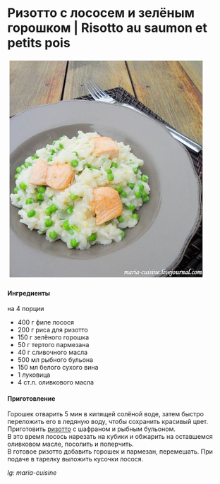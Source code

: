 ﻿---
image: ../../pics/risotto-salmon-peas.jpg
---
# Ризотто с лососем и зелёным горошком \| Risotto au saumon et petits pois

![Ризотто с лососем и зелёным горошком](../../pics/risotto-salmon-peas.jpg)

#### Ингредиенты
на 4 порции

* 400 г филе лосося
* 200 г риса для ризотто
* 150 г зелёного горошка
* 50 г тертого пармезана
* 40 г сливочного масла
* 500 мл рыбного бульона
* 150 мл белого сухого вина
* 1 луковица
* 4 ст.л. оливкового масла

#### Приготовление

Горошек отварить 5 мин в кипящей солёной воде, затем быстро переложить его в ледяную воду, чтобы сохранить красивый цвет.  
Приготовить [ризотто](https://mars9n9.github.io/%D0%9F%D0%B0%D1%81%D1%82%D0%B0%20%D0%B8%20%D1%80%D0%B8%D0%B7%D0%BE%D1%82%D1%82%D0%BE/%D0%A0%D0%B8%D0%B7%D0%BE%D1%82%D1%82%D0%BE/ix.html) с шафраном и рыбным бульоном.  
В это время лосось нарезать на кубики и обжарить на оставшемся оливковом масле, посолить и поперчить.  
В готовое ризотто добавить горошек и пармезан, перемешать.
При подаче в тарелку выложить кусочки лосося.

*lg: maria-cuisine*
